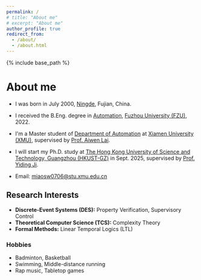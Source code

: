 ```yaml
---
permalink: /
# title: "About me"
# excerpt: "About me"
author_profile: true
redirect_from: 
  - /about/
  - /about.html
---
```


{% include base_path %}

# About me
- I was born in July 2000, [Ningde](https://en.wikipedia.org/wiki/Ningde), Fujian, China.
- I received the B.Eng. degree in [Automation](https://dqxy.fzu.edu.cn/en/info/1003/1018.htm), [Fuzhou University (FZU)](https://en.fzu.edu.cn/), 2022.
- I'm a Master student of [Department of Automation](https://auto.xmu.edu.cn/) at [Xiamen University (XMU)](https://en.xmu.edu.cn/main.htm), supervised by [Prof. Aiwen Lai](https://aivens123.github.io/aiwenlai.github.io/).
- I will start my Ph.D. study at [The Hong Kong University of Science and Technology, Guangzhou (HKUST-GZ)](https://www.hkust-gz.edu.cn/) in Sept. 2025, supervised by [Prof. Yiding Ji](https://facultyprofiles.hkust-gz.edu.cn/faculty-personal-page/JI-Yiding/jiyiding).

- Email: [miaosw0706@stu.xmu.edu.cn](mailto:miaosw0706@stu.xmu.edu.cn)

## Research Interests
- **Discrete-Event Systems (DES):** Property Verification, Supervisory Control
- **Theoretical Computer Science (TCS):** Complexity Theory
- **Formal Methods:** Linear Temporal Logics (LTL)

### Hobbies
- Badminton, Basketball
- Swimming, Middle-distance running
- Rap music, Tabletop games

<!-- For more info
------
More info about configuring academicpages can be found in [the guide](https://academicpages.github.io/markdown/). The [guides for the Minimal Mistakes theme](https://mmistakes.github.io/minimal-mistakes/docs/configuration/) (which this theme was forked from) might also be helpful. -->
